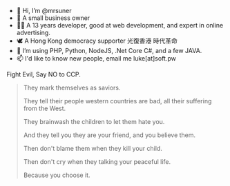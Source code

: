 - 👋 Hi, I’m @mrsuner
- 👀 A small business owner
- 👨‍💻 A 13 years developer, good at web development, and expert in online advertising. 
- 🕊️ A Hong Kong democracy supporter 光復香港 時代革命
- 🌱 I’m using PHP, Python, NodeJS, .Net Core C#, and a few JAVA.
- 📫 I'd like to know new people, email me luke[at]soft.pw

Fight Evil, Say NO to CCP.

> They mark themselves as saviors.
> 
> They tell their people western countries are bad, all their suffering from the West.
> 
> They brainwash the children to let them hate you.
> 
> And they tell you they are your friend, and you believe them.
> 
> Then don't blame them when they kill your child.
> 
> Then don't cry when they talking your peaceful life.
> 
> Because you choose it.

<!---
mrsuner/mrsuner is a ✨ special ✨ repository because its `README.md` (this file) appears on your GitHub profile.
You can click the Preview link to take a look at your changes.
--->
